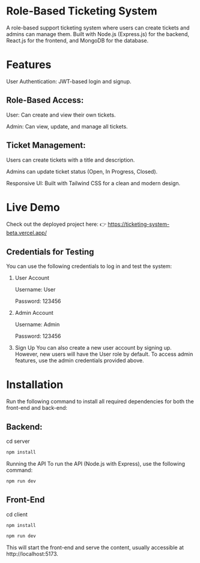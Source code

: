 # Role-Based Ticketing System

A role-based support ticketing system where users can create tickets and admins can manage them. Built with Node.js (Express.js) for the backend, React.js for the frontend, and MongoDB for the database.

# Features

User Authentication: JWT-based login and signup.

## Role-Based Access:

User: Can create and view their own tickets.

Admin: Can view, update, and manage all tickets.

## Ticket Management:

Users can create tickets with a title and description.

Admins can update ticket status (Open, In Progress, Closed).

Responsive UI: Built with Tailwind CSS for a clean and modern design.

# Live Demo

Check out the deployed project here:
👉 https://ticketing-system-beta.vercel.app/

## Credentials for Testing

You can use the following credentials to log in and test the system:

1. User Account

   Username: User

   Password: 123456

2. Admin Account

   Username: Admin

   Password: 123456

3. Sign Up
   You can also create a new user account by signing up. However, new users will have the User role by default. To access admin features, use the admin credentials provided above.

# Installation

Run the following command to install all required dependencies for both the front-end and back-end:

## Backend:

cd server

```bash
npm install
```

Running the API
To run the API (Node.js with Express), use the following command:

```bash
npm run dev
```

## Front-End

cd client

```bash
npm install
```

```bash
npm run dev
```

This will start the front-end and serve the content, usually accessible at http://localhost:5173.
